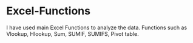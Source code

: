 # Excel-Functions
I have used main Excel Functions to analyze the data. Functions such as Vlookup, Hlookup, Sum, SUMIF, SUMIFS, Pivot table.
